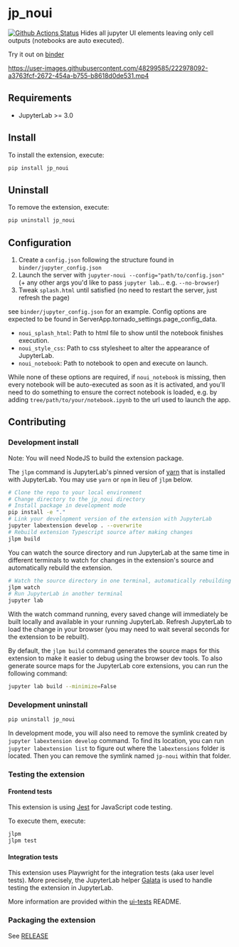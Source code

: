 # jp_noui

[![Github Actions Status](https://github.com/JoelStansbury/jp_noui/workflows/Build/badge.svg)](https://github.com/JoelStansbury/jp_noui/actions/workflows/build.yml)
Hides all jupyter UI elements leaving only cell outputs (notebooks are auto executed).

Try it out on [binder](https://mybinder.org/v2/gh/JoelStansbury/jp_noui/binder)



https://user-images.githubusercontent.com/48299585/222978092-a3763fcf-2672-454a-b755-b8618d0de531.mp4



## Requirements

- JupyterLab >= 3.0

## Install

To install the extension, execute:

```bash
pip install jp_noui
```

## Uninstall

To remove the extension, execute:

```bash
pip uninstall jp_noui
```

## Configuration

1. Create a `config.json` following the structure found in `binder/jupyter_config.json`
2. Launch the server with `jupyter-noui --config="path/to/config.json"` (+ any other args you'd like to pass `jupyter lab`... e.g. `--no-browser`)
3. Tweak `splash.html` until satisfied (no need to restart the server, just refresh the page)


see `binder/jupyter_config.json` for an example. Config options are expected to be found in ServerApp.tornado_settings.page_config_data.

- `noui_splash_html`: Path to html file to show until the notebook finishes execution.
- `noui_style_css`: Path to css stylesheet to alter the appearance of JupyterLab.
- `noui_notebook`: Path to notebook to open and execute on launch.

While none of these options are required, if `noui_notebook` is missing, then every notebook will be auto-executed as soon as it is activated, and you'll need to do something to ensure the correct notebook is loaded, e.g. by adding `tree/path/to/your/notebook.ipynb` to the url used to launch the app.

## Contributing

### Development install

Note: You will need NodeJS to build the extension package.

The `jlpm` command is JupyterLab's pinned version of
[yarn](https://yarnpkg.com/) that is installed with JupyterLab. You may use
`yarn` or `npm` in lieu of `jlpm` below.

```bash
# Clone the repo to your local environment
# Change directory to the jp_noui directory
# Install package in development mode
pip install -e "."
# Link your development version of the extension with JupyterLab
jupyter labextension develop . --overwrite
# Rebuild extension Typescript source after making changes
jlpm build
```

You can watch the source directory and run JupyterLab at the same time in different terminals to watch for changes in the extension's source and automatically rebuild the extension.

```bash
# Watch the source directory in one terminal, automatically rebuilding when needed
jlpm watch
# Run JupyterLab in another terminal
jupyter lab
```

With the watch command running, every saved change will immediately be built locally and available in your running JupyterLab. Refresh JupyterLab to load the change in your browser (you may need to wait several seconds for the extension to be rebuilt).

By default, the `jlpm build` command generates the source maps for this extension to make it easier to debug using the browser dev tools. To also generate source maps for the JupyterLab core extensions, you can run the following command:

```bash
jupyter lab build --minimize=False
```

### Development uninstall

```bash
pip uninstall jp_noui
```

In development mode, you will also need to remove the symlink created by `jupyter labextension develop`
command. To find its location, you can run `jupyter labextension list` to figure out where the `labextensions`
folder is located. Then you can remove the symlink named `jp-noui` within that folder.

### Testing the extension

#### Frontend tests

This extension is using [Jest](https://jestjs.io/) for JavaScript code testing.

To execute them, execute:

```sh
jlpm
jlpm test
```

#### Integration tests

This extension uses Playwright for the integration tests (aka user level tests).
More precisely, the JupyterLab helper [Galata](https://github.com/jupyterlab/jupyterlab/tree/master/galata) is used to handle testing the extension in JupyterLab.

More information are provided within the [ui-tests](./ui-tests/README.md) README.

### Packaging the extension

See [RELEASE](RELEASE.md)
